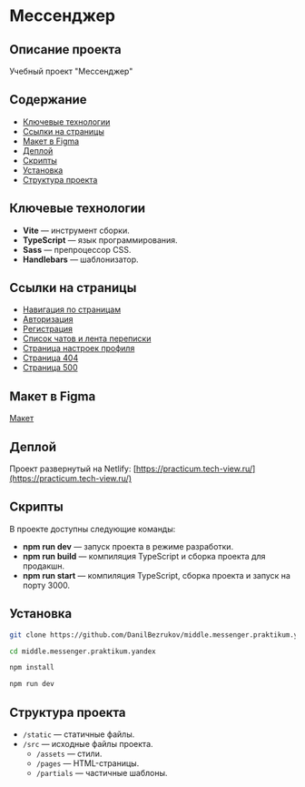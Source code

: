 # Мессенджер

## Описание проекта

Учебный проект "Мессенджер"

## Содержание

- [Ключевые технологии](#ключевые-технологии)
- [Ссылки на страницы](#ссылки-на-страницы)
- [Макет в Figma](#макет-в-figma)
- [Деплой](#деплой)
- [Скрипты](#скрипты)
- [Установка](#установка)
- [Структура проекта](#структура-проекта)

## Ключевые технологии

- **Vite** — инструмент сборки.
- **TypeScript** — язык программирования.
- **Sass** — препроцессор CSS.
- **Handlebars** — шаблонизатор.

## Ссылки на страницы

- [Навигация по страницам](https://practicum.tech-view.ru/)
- [Авторизация](https://practicum.tech-view.ru/src/pages/authorization/authorization.html)
- [Регистрация](https://practicum.tech-view.ru/src/pages/registration/registration.html)
- [Список чатов и лента переписки](https://practicum.tech-view.ru/src/pages/chat-list/chat-list.html)
- [Страница настроек профиля](https://practicum.tech-view.ru/src/pages/user-settings/user-settings.html)
- [Страница 404](https://practicum.tech-view.ru/src/pages/not-found/not-found.html)
- [Страница 500](https://practicum.tech-view.ru/src/pages/server-error/server-error.html)

## Макет в Figma

[Макет](https://www.figma.com/design/jF5fFFzgGOxQeB4CmKWTiE/Chat_external_link)

## Деплой

Проект развернутый на Netlify: [https://practicum.tech-view.ru/](https://practicum.tech-view.ru/)

## Скрипты

В проекте доступны следующие команды:

- **npm run dev** — запуск проекта в режиме разработки.
- **npm run build** — компиляция TypeScript и сборка проекта для продакшн.
- **npm run start** — компиляция TypeScript, сборка проекта и запуск на порту 3000.

## Установка

   ```bash
   git clone https://github.com/DanilBezrukov/middle.messenger.praktikum.yandex.git
   ```

   ```bash
   cd middle.messenger.praktikum.yandex
   ```

   ```bash
   npm install
   ```

   ```bash
   npm run dev
   ```

## Структура проекта

- `/static` — статичные файлы.
- `/src` — исходные файлы проекта.
   - `/assets` — стили.
   - `/pages` — HTML-страницы.
   - `/partials` — частичные шаблоны.
